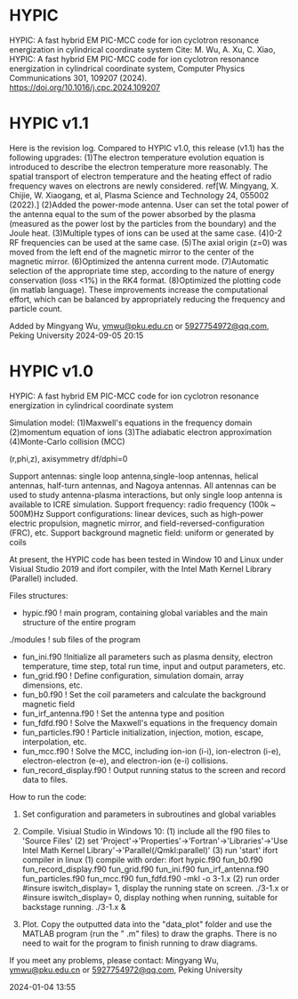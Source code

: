 # HYPIC
HYPIC: A fast hybrid EM PIC-MCC code for ion cyclotron resonance energization in cylindrical coordinate system
Cite: M. Wu, A. Xu, C. Xiao, HYPIC: A fast hybrid EM PIC-MCC code for ion cyclotron resonance energization in cylindrical coordinate system, 
Computer Physics Communications 301, 109207 (2024).
https://doi.org/10.1016/j.cpc.2024.109207

# HYPIC v1.1
Here is the revision log.
Compared to HYPIC v1.0, this release (v1.1) has the following upgrades:
(1)The electron temperature evolution equation is introduced to describe the electron temperature more reasonably. 
The spatial transport of electron temperature and the heating effect of radio frequency waves on electrons are newly considered.
ref[W. Mingyang, X. Chijie, W. Xiaogang, et al, Plasma Science and Technology 24, 055002 (2022).]
(2)Added the power-mode antenna. User can set the total power of the antenna equal to the sum of the power 
absorbed by the plasma (measured as the power lost by the particles from the boundary) and the Joule heat.
(3)Multiple types of ions can be used at the same case.
(4)0-2 RF frequencies can be used at the same case.
(5)The axial origin (z=0) was moved from the left end of the magnetic mirror to the center of the magnetic mirror.
(6)Optimized the antenna current mode.
(7)Automatic selection of the appropriate time step, according to the nature of energy conservation (loss <1%) in the RK4 format.
(8)Optimized the plotting code (in matlab language).
These improvements increase the computational effort, which can be balanced by appropriately reducing the frequency and particle count.

Added by Mingyang Wu, ymwu@pku.edu.cn or 5927754972@qq.com, Peking University
2024-09-05 20:15


# HYPIC v1.0
HYPIC: A fast hybrid EM PIC-MCC code for ion cyclotron resonance energization in cylindrical coordinate system

Simulation model: 
(1)Maxwell's equations in the frequency domain
(2)momentum equation of ions
(3)The adiabatic electron approximation
(4)Monte-Carlo collision (MCC)

(r,phi,z), axisymmetry df/dphi=0

Support antennas: single loop antenna,single-loop antennas, helical antennas, half-turn antennas, and Nagoya antennas.
 All antennas can be used to study antenna-plasma interactions, but only single loop antenna is available to ICRE simulation.
Support frequency: radio frequency (100k ~ 500M)Hz
Support configurations: linear devices, such as high-power electric propulsion, magnetic mirror, and field-reversed-configuration (FRC), etc.
Support background magnetic field: uniform or generated by coils

At present, the HYPIC code has been tested in Window 10 and Linux under Visiual Studio 2019 and ifort compiler, with the Intel Math Kernel Library (Parallel) included.

Files structures:

- hypic.f90    ! main program, containing global variables and the main structure of the entire program

./modules         ! sub files of the program
  - fun_ini.f90   !Initialize all parameters such as plasma density, electron temperature, time step, total run time, input and output parameters, etc. 
  - fun_grid.f90 ! Define configuration, simulation domain, array dimensions, etc.
  - fun_b0.f90   ! Set the coil parameters and calculate the background magnetic field
  - fun_irf_antenna.f90 ! Set the antenna type and position
  - fun_fdfd.f90 ! Solve the Maxwell's equations in the frequency domain
  - fun_particles.f90 ! Particle initialization, injection, motion, escape, interpolation, etc.
  - fun_mcc.f90  ! Solve the MCC, including ion-ion (i-i), ion-electron (i-e), electron-electron (e-e), and electron-ion (e-i) collisions.
  - fun_record_display.f90 ! Output running status to the screen and record data to files.


How to run the code:
1. Set configuration and parameters in subroutines and global variables

2. Compile.
   Visiual Studio in Windows 10:
     (1) include all the f90 files to 'Source Files'
     (2) set 'Project'->'Properties'->'Fortran'->'Libraries'->'Use Intel Math Kernel Library'->'Parallel(/Qmkl:parallel)'
     (3) run 'start'
   ifort compiler in linux
     (1) compile with order: 
	     ifort hypic.f90 fun_b0.f90 fun_record_display.f90 fun_grid.f90 fun_ini.f90 fun_irf_antenna.f90 fun_particles.f90 fun_mcc.f90 fun_fdfd.f90 -mkl -o 3-1.x
     (2) run order
	     #insure iswitch_display=  1, display the running state on screen.
	     ./3-1.x
		 or
		 #insure iswitch_display=  0, display nothing when running, suitable for backstage running.
		 ./3-1.x & 
	 
3. Plot. Copy the outputted data into the "data_plot" folder and use the MATLAB program (run the " .m" files) to draw the graphs.
 There is no need to wait for the program to finish running to draw diagrams.


If you meet any problems, please contact:
Mingyang Wu, ymwu@pku.edu.cn or 5927754972@qq.com, Peking University

2024-01-04 13:55


